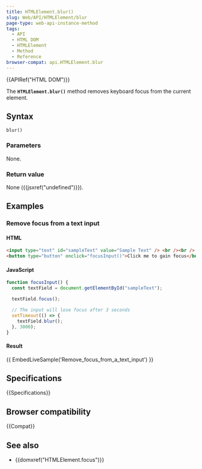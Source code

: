 ```yaml
---
title: HTMLElement.blur()
slug: Web/API/HTMLElement/blur
page-type: web-api-instance-method
tags:
  - API
  - HTML DOM
  - HTMLElement
  - Method
  - Reference
browser-compat: api.HTMLElement.blur
---
```


{{APIRef("HTML DOM")}}

The **`HTMLElement.blur()`** method removes keyboard focus from the current element.

## Syntax

```js-nolint
blur()
```

### Parameters

None.

### Return value

None ({{jsxref("undefined")}}).

## Examples

### Remove focus from a text input

#### HTML

```html
<input type="text" id="sampleText" value="Sample Text" /> <br /><br />
<button type="button" onclick="focusInput()">Click me to gain focus</button>
```

#### JavaScript

```js
function focusInput() {
  const textField = document.getElementById("sampleText");

  textField.focus();

  // The input will lose focus after 3 seconds
  setTimeout(() => {
    textField.blur();
  }, 3000);
}
```

#### Result

{{ EmbedLiveSample('Remove_focus_from_a_text_input') }}

## Specifications

{{Specifications}}

## Browser compatibility

{{Compat}}

## See also

- {{domxref("HTMLElement.focus")}}
